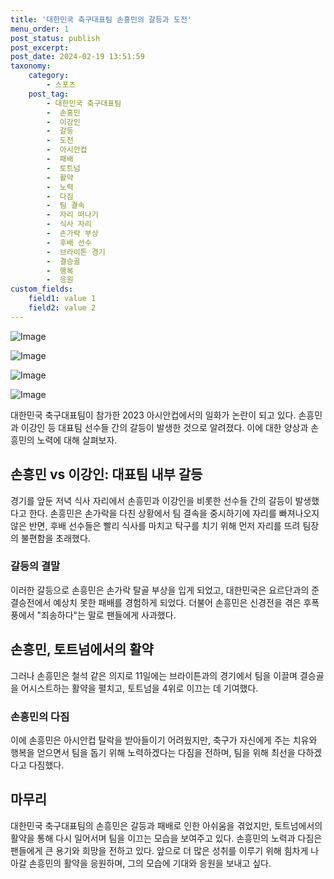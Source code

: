 ```yaml
---
title: '대한민국 축구대표팀 손흥민의 갈등과 도전'
menu_order: 1
post_status: publish
post_excerpt: 
post_date: 2024-02-19 13:51:59
taxonomy:
    category:
        - 스포츠
    post_tag:
        - 대한민국 축구대표팀
        -  손흥민
        -  이강인
        -  갈등
        -  도전
        -  아시안컵
        -  패배
        -  토트넘
        -  활약
        -  노력
        -  다짐
        -  팀 결속
        -  자리 떠나기
        -  식사 자리
        -  손가락 부상
        -  후배 선수
        -  브라이튼 경기
        -  결승골
        -  행복
        -  응원
custom_fields:
    field1: value 1
    field2: value 2
---
```


![Image](https://imgnews.pstatic.net/image/076/2024/02/14/2024021501000879100117002_20240214063903664.jpg?type=w647)

![Image](https://imgnews.pstatic.net/image/076/2024/02/14/2024021501000879100117001_20240214063903674.jpg?type=w647)

![Image](https://imgnews.pstatic.net/image/076/2024/02/14/2024021501000879100117003_20240214063903680.jpg?type=w647)

![Image](https://imgnews.pstatic.net/image/076/2024/02/14/2024021501000879100117004_20240214063903686.jpg?type=w647)

대한민국 축구대표팀이 참가한 2023 아시안컵에서의 일화가 논란이 되고 있다. 손흥민과 이강인 등 대표팀 선수들 간의 갈등이 발생한 것으로 알려졌다. 이에 대한 양상과 손흥민의 노력에 대해 살펴보자.
## 손흥민 vs 이강인: 대표팀 내부 갈등
경기를 앞둔 저녁 식사 자리에서 손흥민과 이강인을 비롯한 선수들 간의 갈등이 발생했다고 한다. 손흥민은 손가락을 다친 상황에서 팀 결속을 중시하기에 자리를 빠져나오지 않은 반면, 후배 선수들은 빨리 식사를 마치고 탁구를 치기 위해 먼저 자리를 뜨려 팀장의 불편함을 초래했다.
### 갈등의 결말
이러한 갈등으로 손흥민은 손가락 탈골 부상을 입게 되었고, 대한민국은 요르단과의 준결승전에서 예상치 못한 패배를 경험하게 되었다. 더불어 손흥민은 신경전을 겪은 후폭풍에서 "죄송하다"는 말로 팬들에게 사과했다.
## 손흥민, 토트넘에서의 활약
그러나 손흥민은 철석 같은 의지로 11일에는 브라이튼과의 경기에서 팀을 이끌며 결승골을 어시스트하는 활약을 펼치고, 토트넘을 4위로 이끄는 데 기여했다.
### 손흥민의 다짐
이에 손흥민은 아시안컵 탈락을 받아들이기 어려웠지만, 축구가 자신에게 주는 치유와 행복을 얻으면서 팀을 돕기 위해 노력하겠다는 다짐을 전하며, 팀을 위해 최선을 다하겠다고 다짐했다.
## 마무리
대한민국 축구대표팀의 손흥민은 갈등과 패배로 인한 아쉬움을 겪었지만, 토트넘에서의 활약을 통해 다시 일어서며 팀을 이끄는 모습을 보여주고 있다. 손흥민의 노력과 다짐은 팬들에게 큰 용기와 희망을 전하고 있다. 앞으로 더 많은 성취를 이루기 위해 힘차게 나아갈 손흥민의 활약을 응원하며, 그의 모습에 기대와 응원을 보내고 싶다.
